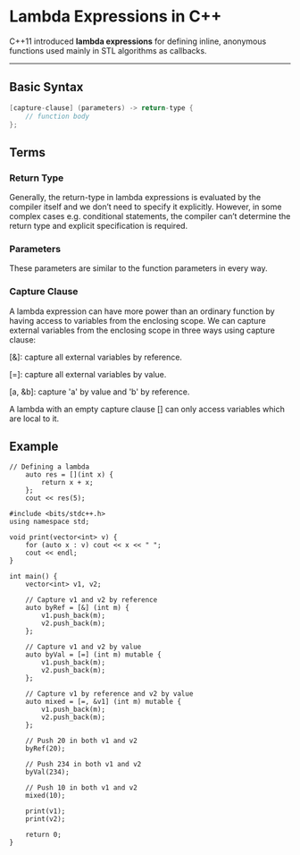 # Lambda Expressions in C++

C++11 introduced **lambda expressions** for defining inline, anonymous functions used mainly in STL algorithms as callbacks.

---

## Basic Syntax

```cpp
[capture-clause] (parameters) -> return-type {
    // function body
};
```

## Terms

### Return Type

Generally, the return-type in lambda expressions is evaluated by the compiler itself and we don’t need to specify it explicitly. However, in some complex cases e.g. conditional statements, the compiler can’t determine the return type and explicit specification is required.

### Parameters

These parameters are similar to the function parameters in every way.

### Capture Clause

A lambda expression can have more power than an ordinary function by having access to variables from the enclosing scope. We can capture external variables from the enclosing scope in three ways using capture clause:

[&]: capture all external variables by reference.

[=]: capture all external variables by value.

[a, &b]: capture 'a' by value and 'b' by reference.

A lambda with an empty capture clause [] can only access variables which are local to it.

## Example

```
// Defining a lambda
    auto res = [](int x) {
        return x + x;
    };
    cout << res(5);
```

```
#include <bits/stdc++.h>
using namespace std;

void print(vector<int> v) {
    for (auto x : v) cout << x << " ";
    cout << endl;
}

int main() {
    vector<int> v1, v2;

    // Capture v1 and v2 by reference
    auto byRef = [&] (int m) {
        v1.push_back(m);
        v2.push_back(m);
    };

    // Capture v1 and v2 by value
    auto byVal = [=] (int m) mutable {
        v1.push_back(m);
        v2.push_back(m);
    };

    // Capture v1 by reference and v2 by value
    auto mixed = [=, &v1] (int m) mutable {
        v1.push_back(m);
        v2.push_back(m);
    };

    // Push 20 in both v1 and v2
    byRef(20);

    // Push 234 in both v1 and v2
    byVal(234);

    // Push 10 in both v1 and v2
    mixed(10);

    print(v1);
    print(v2);

    return 0;
}
```
